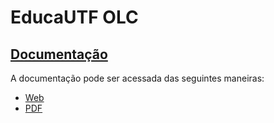 # EducaUTF OLC

## [Documentação](https://zrafaf.github.io/educa-utf-olc)

A documentação pode ser acessada das seguintes maneiras:
* [Web](https://zrafaf.github.io/educa-utf-olc)
* [PDF](https://github.com/ZrafaF/educa-utf-olc/blob/gh-pages/pdf/document.pdf)
